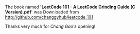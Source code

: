 The book named **'LeetCode 101 - A LeetCode Grinding Guide (C Version).pdf'** was
Downloaded from http://github.com/changgyhub/leetcode_101

Thanks very much for _Chang Gao's_ opening!

